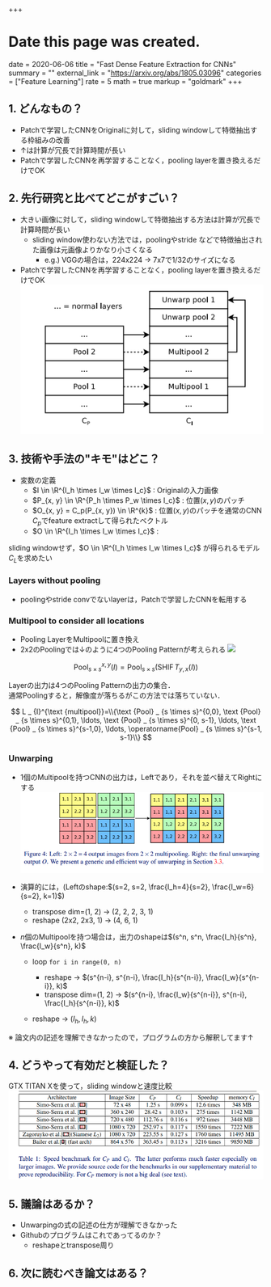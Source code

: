 +++
# Date this page was created.
date = 2020-06-06
title = "Fast Dense Feature Extraction for CNNs"
summary = ""
external_link = "https://arxiv.org/abs/1805.03096"
categories = ["Feature Learning"]
rate = 5
math = true
markup = "goldmark"
+++

## 1. どんなもの？
* Patchで学習したCNNをOriginalに対して，sliding windowして特徴抽出する枠組みの改善
* ↑は計算が冗長で計算時間が長い
* Patchで学習したCNNを再学習することなく，pooling layerを置き換えるだけでOK

## 2. 先行研究と比べてどこがすごい？
* 大きい画像に対して，sliding windowして特徴抽出する方法は計算が冗長で計算時間が長い
    * sliding window使わない方法では，poolingやstride などで特徴抽出された画像は元画像よりかなり小さくなる
        * e.g.) VGGの場合は，224x224 -> 7x7で1/32のサイズになる
* Patchで学習したCNNを再学習することなく，pooling layerを置き換えるだけでOK
![](img/arch.png)

## 3. 技術や手法の"キモ"はどこ？
* 変数の定義
    * $I \in \R^{I_h \times I_w \times I_c}$ : Originalの入力画像
    * $P_{x, y} \in \R^{P_h \times P_w \times I_c}$ : 位置$(x,y)$のパッチ
    * $O_{x, y} = C_p(P_{x, y}) \in \R^{k}$ : 位置$(x,y)$のパッチを通常のCNN $C_p$でfeature extractして得られたベクトル
    * $O \in \R^{I_h \times I_w \times I_c}$ : 

sliding windowせず，$O \in \R^{I_h \times I_w \times I_c}$ が得られるモデル$C_L$を求めたい

### Layers without pooling
* poolingやstride convでないlayerは，Patchで学習したCNNを転用する

### Multipool to consider all locations
* Pooling LayerをMultipoolに置き換え
* 2x2のPoolingでは↓のように4つのPooling Patternが考えられる
![](https://github.com/erezposner/Fast_Dense_Feature_Extraction/raw/master/Paper/fast_dense.gif)

$$
\operatorname{Pool}_{s \times s}^{x, y}(I)=\operatorname{Pool} _ {s \times s}\left(\operatorname{SHIF} T _ {y, x}(I)\right)
$$

Layerの出力は4つのPooling Patternの出力の集合．  
通常Poolingすると，解像度が落ちるがこの方法では落ちていない．

$$
L _ {I}^{\text {multipool}}=\\{\text {Pool} _ {s \times s}^{0,0}, \text {Pool} _ {s \times s}^{0,1}, \ldots, \text {Pool} _ {s \times s}^{0, s-1}, \ldots, \text {Pool} _ {s \times s}^{s-1,0}, \ldots, \operatorname{Pool} _ {s \times s}^{s-1, s-1}\\}
$$

### Unwarping
* 1個のMultipoolを持つCNNの出力は，Leftであり，それを並べ替えてRightにする
![](img/unwrap.png)
* 演算的には，(Leftのshape:$(s=2, s=2, \frac{I_h=4}{s=2}, \frac{I_w=6}{s=2}, k=1)$)
    * transpose dim=(1, 2) -> (2, 2, 2, 3, 1)
    * reshape (2x2, 2x3, 1) -> (4, 6, 1)

* $n$個のMultipoolを持つ場合は，出力のshapeは$(s^n, s^n, \frac{I_h}{s^n}, \frac{I_w}{s^n}, k)$
    * loop `for i in range(0, n)`
        * reshape  -> $(s^{n-i},  s^{n-i}, \frac{I_h}{s^{n-i}}, \frac{I_w}{s^{n-i}}, k)$ 
        * transpose dim=(1, 2) -> $(s^{n-i},  \frac{I_w}{s^{n-i}}, s^{n-i}, \frac{I_h}{s^{n-i}}, k)$
 
    * reshape -> $(I_h, I_h, k)$

※ 論文内の記述を理解できなかったので，プログラムの方から解釈してます↑

## 4. どうやって有効だと検証した？
GTX TITAN Xを使って，sliding windowと速度比較
![](img/res.png)

## 5. 議論はあるか？
* Unwarpingの式の記述の仕方が理解できなかった
* Githubのプログラムはこれであってるのか？ 
    * reshapeとtranspose周り

## 6. 次に読むべき論文はある？
